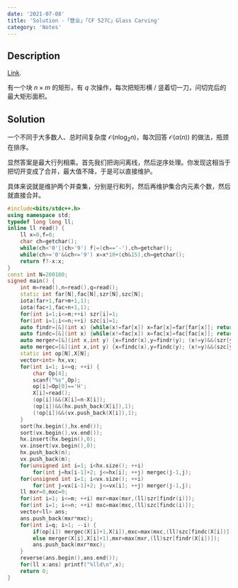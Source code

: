 ```yaml
---
date: '2021-07-08'
title: 'Solution -「营业」「CF 527C」Glass Carving'
category: 'Notes'
---
```


## Description

[Link](https://codeforces.com/problemset/problem/527/C).

有一个块 $n\times m$ 的矩形，有 $q$ 次操作，每次把矩形横 / 竖着切一刀，问切完后的最大矩形面积。

## Solution

一个不同于大多数人、总时间复杂度 $\mathcal{O}(n\log_{2}n)$，每次回答 $\mathcal{O}(\alpha(n))$ 的做法，瓶颈在排序。

显然答案是最大行列相乘。首先我们把询问离线，然后逆序处理。你发现这相当于把切开变成了合并，最大值不降，于是可以直接维护。

具体来说就是维护两个并查集，分别是行和列，然后再维护集合内元素个数，然后就直接合并。

```cpp
#include<bits/stdc++.h>
using namespace std;
typedef long long ll;
inline ll read() {
	ll x=0,f=0;
	char ch=getchar();
	while(ch<'0'||ch>'9') f|=(ch=='-'),ch=getchar();
	while(ch>='0'&&ch<='9') x=x*10+(ch&15),ch=getchar();
	return f?-x:x;
}
const int N=200100;
signed main() {
	int m=read(),n=read(),q=read();
	static int far[N],fac[N],szr[N],szc[N];
	iota(far+1,far+m+1,1);
	iota(fac+1,fac+n+1,1);
	for(int i=1;i<=m;++i) szr[i]=1;
	for(int i=1;i<=n;++i) szc[i]=1;
	auto findr=[&](int x) {while(x!=far[x]) x=far[x]=far[far[x]]; return x;};
	auto findc=[&](int x) {while(x!=fac[x]) x=fac[x]=fac[fac[x]]; return x;};
	auto merger=[&](int x,int y) {x=findr(x),y=findr(y); (x!=y)&&(szr[y]+=szr[x],szr[x]=0,far[x]=y);};
	auto mergec=[&](int x,int y) {x=findc(x),y=findc(y); (x!=y)&&(szc[y]+=szc[x],szc[x]=0,fac[x]=y);};
	static int op[N],X[N];
	vector<int> hx,vx;
	for(int i=1; i<=q; ++i) {
		char Op[4];
		scanf("%s",Op);
		op[i]=Op[0]=='H';
		X[i]=read();
		(op[i])&&(X[i]=n-X[i]);
		(op[i])&&(hx.push_back(X[i]),1);
		(!op[i])&&(vx.push_back(X[i]),1);
	}
	sort(hx.begin(),hx.end());
	sort(vx.begin(),vx.end());
	hx.insert(hx.begin(),0);
	vx.insert(vx.begin(),0);
	hx.push_back(n);
	vx.push_back(m);
	for(unsigned int i=1; i<hx.size(); ++i)
		for(int j=hx[i-1]+2; j<=hx[i]; ++j) mergec(j-1,j);
	for(unsigned int i=1; i<vx.size(); ++i)
		for(int j=vx[i-1]+2; j<=vx[i]; ++j) merger(j-1,j);
	ll mxr=0,mxc=0;
	for(int i=1; i<=m; ++i) mxr=max(mxr,(ll)szr[findr(i)]);
	for(int i=1; i<=n; ++i) mxc=max(mxc,(ll)szc[findc(i)]);
	vector<ll> ans;
	ans.push_back(mxr*mxc);
	for(int i=q; i>1; --i) {
		if(op[i]) mergec(X[i]+1,X[i]),mxc=max(mxc,(ll)szc[findc(X[i])]);
		else merger(X[i],X[i]+1),mxr=max(mxr,(ll)szr[findr(X[i])]);
		ans.push_back(mxr*mxc);
	}
	reverse(ans.begin(),ans.end());
	for(ll x:ans) printf("%lld\n",x);
	return 0;
}
```